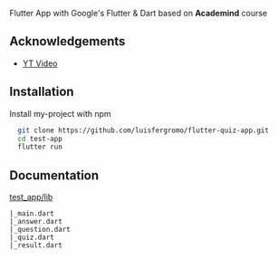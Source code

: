 
Flutter App with Google's Flutter & Dart based on **Academind** course


## Acknowledgements

 - [YT Video](https://www.youtube.com/watch?v=x0uinJvhNxI)
 
## Installation

Install my-project with npm

```bash
  git clone https://github.com/luisfergromo/flutter-quiz-app.git
  cd test-app
  flutter run
```
    
## Documentation

[test_app/lib](https://github.com/luisfergromo/flutter-quiz-app/tree/master/lib)

    |_main.dart
    |_answer.dart
    |_question.dart
    |_quiz.dart
    |_result.dart

  
